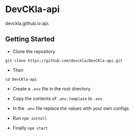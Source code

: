 # DevCKla-api

devckla.github.io api.

## Getting Started

- Clone the repository

`git clone https://github.com/devckla/DevCKla-api.git`

- Then

`cd DevCKla-api`

- Create a `.env` file in the root directory

- Copy the contents of `.env.template` to `.env`

- In the `.env` file replace the values with your own configs

- Run `npm install`

- Finally `npm start`
